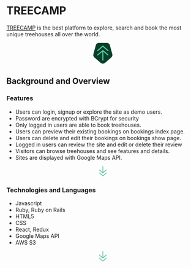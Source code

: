 # TREECAMP

[TREECAMP](https://tree-camp.herokuapp.com/#/ "TeeCamp Homepage") is the best platform to explore, search and book the most unique treehouses all over the world. 



<div align="center">
  <a href="https://tree-camp.herokuapp.com/#/"><img width="50px" src="app/assets/images/tree_camp_logo.png"></a>
</div>

## Background and Overview
### Features
- Users can login, signup or explore the site as demo users.
- Password are encrypted with BCrypt for security 
- Only logged in users are able to book treehouses. 
- Users can preview their existing bookings on bookings index page.
- Users can delete and edit their bookings on bookings show page.
- Logged in users can review the site and edit or delete their review
- Visitors can browse treehouses and see features and details.
- Sites are displayed with Google Maps API.


<div align="center">
  <a href="https://tree-camp.herokuapp.com/#/"><img width="20px" src="app/assets/images/arrow_down.png"></a>
</div>

### Technologies and Languages

- Javascript
- Ruby, Ruby on Rails
- HTML5
- CSS
- React, Redux
- Google Maps API
- AWS S3


<div align="center">
  <a href="https://tree-camp.herokuapp.com/#/"><img width="20px" src="app/assets/images/arrow_down.png"></a>
</div>

